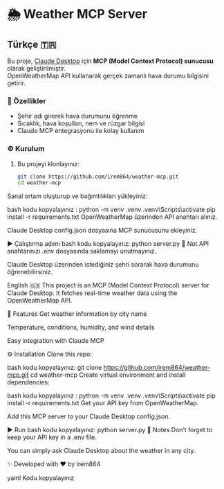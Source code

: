 # 🌦️ Weather MCP Server

## Türkçe 🇹🇷

Bu proje, [Claude Desktop](https://claude.ai) için **MCP (Model Context Protocol) sunucusu** olarak geliştirilmiştir.  
OpenWeatherMap API kullanarak gerçek zamanlı hava durumu bilgisini getirir.  

### 🚀 Özellikler
- Şehir adı girerek hava durumunu öğrenme  
- Sıcaklık, hava koşulları, nem ve rüzgar bilgisi  
- Claude MCP entegrasyonu ile kolay kullanım  

### ⚙️ Kurulum
1. Bu projeyi klonlayınız:
   ```bash
   git clone https://github.com/irem864/weather-mcp.git
   cd weather-mcp
Sanal ortam oluşturup ve bağımlılıkları yükleyiniz:

bash kodu kopyalayınız :  python -m venv .venv
.venv\Scripts\activate
pip install -r requirements.txt
OpenWeatherMap üzerinden API anahtarı alınız.

Claude Desktop config.json dosyasına MCP sunucusunu ekleyiniz.

▶️ Çalıştırma adımı
bash kodu kopyalayınız:  python server.py
📌 Not
API anahtarınızı .env dosyasında saklamayı unutmayınız.

Claude Desktop üzerinden istediğiniz şehri sorarak hava durumunu öğrenebilirsiniz.

English 🇬🇧
This project is an MCP (Model Context Protocol) server for Claude Desktop.
It fetches real-time weather data using the OpenWeatherMap API.

🚀 Features
Get weather information by city name

Temperature, conditions, humidity, and wind details

Easy integration with Claude MCP

⚙️ Installation
Clone this repo:

bash kodu kopyalayınız:  git clone https://github.com/irem864/weather-mcp.git
cd weather-mcp
Create virtual environment and install dependencies:

bash kodu kopyalayınız : python -m venv .venv
.venv\Scripts\activate
pip install -r requirements.txt
Get your API key from OpenWeatherMap.

Add this MCP server to your Claude Desktop config.json.

▶️ Run
bash kodu kopyalayınız: python server.py
📌 Notes
Don’t forget to keep your API key in a .env file.

You can simply ask Claude Desktop about the weather in any city.

✨ Developed with ❤️ by irem864

yaml
Kodu kopyalayınız
